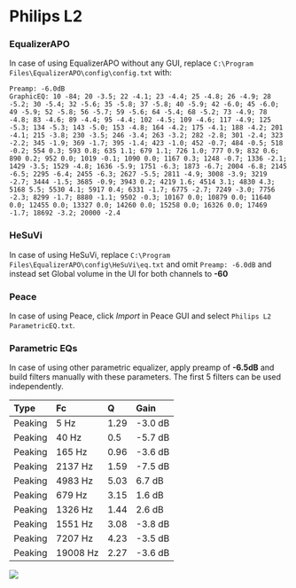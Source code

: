 # Philips L2

### EqualizerAPO
In case of using EqualizerAPO without any GUI, replace `C:\Program Files\EqualizerAPO\config\config.txt`
with:
```
Preamp: -6.0dB
GraphicEQ: 10 -84; 20 -3.5; 22 -4.1; 23 -4.4; 25 -4.8; 26 -4.9; 28 -5.2; 30 -5.4; 32 -5.6; 35 -5.8; 37 -5.8; 40 -5.9; 42 -6.0; 45 -6.0; 49 -5.9; 52 -5.8; 56 -5.7; 59 -5.6; 64 -5.4; 68 -5.2; 73 -4.9; 78 -4.8; 83 -4.6; 89 -4.4; 95 -4.4; 102 -4.5; 109 -4.6; 117 -4.9; 125 -5.3; 134 -5.3; 143 -5.0; 153 -4.8; 164 -4.2; 175 -4.1; 188 -4.2; 201 -4.1; 215 -3.8; 230 -3.5; 246 -3.4; 263 -3.2; 282 -2.8; 301 -2.4; 323 -2.2; 345 -1.9; 369 -1.7; 395 -1.4; 423 -1.0; 452 -0.7; 484 -0.5; 518 -0.2; 554 0.3; 593 0.8; 635 1.1; 679 1.1; 726 1.0; 777 0.9; 832 0.6; 890 0.2; 952 0.0; 1019 -0.1; 1090 0.0; 1167 0.3; 1248 -0.7; 1336 -2.1; 1429 -3.5; 1529 -4.8; 1636 -5.9; 1751 -6.3; 1873 -6.7; 2004 -6.8; 2145 -6.5; 2295 -6.4; 2455 -6.3; 2627 -5.5; 2811 -4.9; 3008 -3.9; 3219 -2.7; 3444 -1.5; 3685 -0.9; 3943 0.2; 4219 1.6; 4514 3.1; 4830 4.3; 5168 5.5; 5530 4.1; 5917 0.4; 6331 -1.7; 6775 -2.7; 7249 -3.0; 7756 -2.3; 8299 -1.7; 8880 -1.1; 9502 -0.3; 10167 0.0; 10879 0.0; 11640 0.0; 12455 0.0; 13327 0.0; 14260 0.0; 15258 0.0; 16326 0.0; 17469 -1.7; 18692 -3.2; 20000 -2.4
```

### HeSuVi
In case of using HeSuVi, replace `C:\Program Files\EqualizerAPO\config\HeSuVi\eq.txt` and omit `Preamp:
-6.0dB` and instead set Global volume in the UI for both channels to **-60**

### Peace
In case of using Peace, click *Import* in Peace GUI and select `Philips L2 ParametricEQ.txt`.

### Parametric EQs
In case of using other parametric equalizer, apply preamp of **-6.5dB** and build filters manually with
these parameters. The first 5 filters can be used independently.

| Type    | Fc       |    Q | Gain    |
|:--------|:---------|:-----|:--------|
| Peaking | 5 Hz     | 1.29 | -3.0 dB |
| Peaking | 40 Hz    | 0.5  | -5.7 dB |
| Peaking | 165 Hz   | 0.96 | -3.6 dB |
| Peaking | 2137 Hz  | 1.59 | -7.5 dB |
| Peaking | 4983 Hz  | 5.03 | 6.7 dB  |
| Peaking | 679 Hz   | 3.15 | 1.6 dB  |
| Peaking | 1326 Hz  | 1.44 | 2.6 dB  |
| Peaking | 1551 Hz  | 3.08 | -3.8 dB |
| Peaking | 7207 Hz  | 4.23 | -3.5 dB |
| Peaking | 19008 Hz | 2.27 | -3.6 dB |

![](https://raw.githubusercontent.com/jaakkopasanen/AutoEq/master/results/innerfidelity/sbaf-serious/Philips%20L2/Philips%20L2.png)
